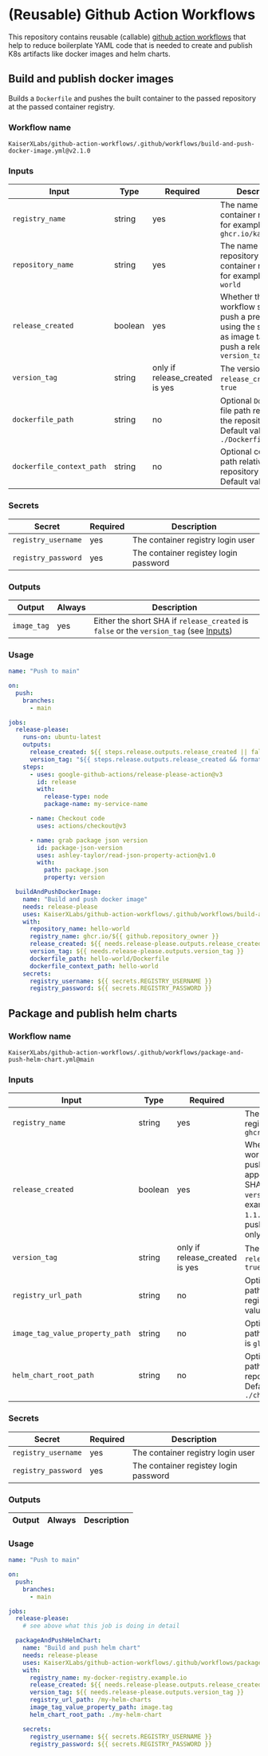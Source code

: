 # (Reusable) Github Action Workflows

This repository contains reusable (callable) [github action workflows](https://github.com/features/actions) that help to reduce boilerplate YAML code that is needed to create and publish K8s artifacts like docker images and helm charts.

## Build and publish docker images

Builds a `Dockerfile` and pushes the built container to the passed repository at the passed container registry.

### Workflow name

<!-- x-release-please-start-version -->

`KaiserXLabs/github-action-workflows/.github/workflows/build-and-push-docker-image.yml@v2.1.0`

<!-- x-release-please-end -->

### Inputs

| Input                     | Type    | Required                       | Description                                                                                                            |
| ------------------------- | ------- | ------------------------------ | ---------------------------------------------------------------------------------------------------------------------- |
| `registry_name`           | string  | yes                            | The name of the container registry, for example `ghcr.io/kaiserxlabs`                                                  |
| `repository_name`         | string  | yes                            | The name of the repository at the container registry, for example `hello-world`                                        |
| `release_created`         | boolean | yes                            | Whether this workflow should push a pre-release using the short SHA as image tag or push a release using `version_tag` |
| `version_tag`             | string  | only if release_created is yes | The version tag if `release_created` is `true`                                                                         |
| `dockerfile_path`         | string  | no                             | Optional `Dockerfile` file path relative to the repository root. Default value is `./Dockerfile`                       |
| `dockerfile_context_path` | string  | no                             | Optional context path relative to the repository root. Default value is `.`                                            |

### Secrets

| Secret              | Required | Description                           |
| ------------------- | -------- | ------------------------------------- |
| `registry_username` | yes      | The container registry login user     |
| `registry_password` | yes      | The container registey login password |

### Outputs

| Output      | Always | Description                                                                                       |
| ----------- | ------ | ------------------------------------------------------------------------------------------------- |
| `image_tag` | yes    | Either the short SHA if `release_created` is `false` or the `version_tag` (see [Inputs](#inputs)) |

### Usage

```yaml
name: "Push to main"

on:
  push:
    branches:
      - main

jobs:
  release-please:
    runs-on: ubuntu-latest
    outputs:
      release_created: ${{ steps.release.outputs.release_created || false }}
      version_tag: "${{ steps.release.outputs.release_created && format('{0}.{1}.{2}',steps.release.outputs.major,steps.release.outputs.minor,steps.release.outputs.patch) || steps.package-json-version.outputs.value }}"
    steps:
      - uses: google-github-actions/release-please-action@v3
        id: release
        with:
          release-type: node
          package-name: my-service-name

      - name: Checkout code
        uses: actions/checkout@v3

      - name: grab package json version
        id: package-json-version
        uses: ashley-taylor/read-json-property-action@v1.0
        with:
          path: package.json
          property: version

  buildAndPushDockerImage:
    name: "Build and push docker image"
    needs: release-please
    uses: KaiserXLabs/github-action-workflows/.github/workflows/build-and-push-docker-image.yml@v2.1.0 # x-release-please-version
    with:
      repository_name: hello-world
      registry_name: ghcr.io/${{ github.repository_owner }}
      release_created: ${{ needs.release-please.outputs.release_created == 'true' }}
      version_tag: ${{ needs.release-please.outputs.version_tag }}
      dockerfile_path: hello-world/Dockerfile
      dockerfile_context_path: hello-world
    secrets:
      registry_username: ${{ secrets.REGISTRY_USERNAME }}
      registry_password: ${{ secrets.REGISTRY_PASSWORD }}
```

## Package and publish helm charts

### Workflow name

<!-- x-release-please-start-version -->

`KaiserXLabs/github-action-workflows/.github/workflows/package-and-push-helm-chart.yml@main`

<!-- x-release-please-end -->

### Inputs

| Input                           | Type    | Required                       | Description                                                                                                                                                               |
| ------------------------------- | ------- | ------------------------------ | ------------------------------------------------------------------------------------------------------------------------------------------------------------------------- |
| `registry_name`                 | string  | yes                            | The name of the oci registry, for example `ghcr.io/kaiserxlabs`                                                                                                           |
| `release_created`               | boolean | yes                            | Whether this workflow should push a pre-release appending the short SHA to the `version_tag` (for example `1.1.3+9a34175`) or push a release using only the `version_tag` |
| `version_tag`                   | string  | only if release_created is yes | The version tag if `release_created` is `true`                                                                                                                            |
| `registry_url_path`             | string  | no                             | Optional repository path at the oci registry. Default value is `/helm`                                                                                                    |
| `image_tag_value_property_path` | string  | no                             | Optional image tag path. Default value is `global.image.tag`                                                                                                              |
| `helm_chart_root_path`          | string  | no                             | Optional helm chart path relative to the repository root. Default value is `./charts`                                                                                     |

### Secrets

| Secret              | Required | Description                           |
| ------------------- | -------- | ------------------------------------- |
| `registry_username` | yes      | The container registry login user     |
| `registry_password` | yes      | The container registey login password |

### Outputs

| Output | Always | Description |
| ------ | ------ | ----------- |

### Usage

```yaml
name: "Push to main"

on:
  push:
    branches:
      - main

jobs:
  release-please:
    # see above what this job is doing in detail

  packageAndPushHelmChart:
    name: "Build and push helm chart"
    needs: release-please
    uses: KaiserXLabs/github-action-workflows/.github/workflows/package-and-push-helm-chart.yml@v2.1.0 # x-release-please-version
    with:
      registry_name: my-docker-registry.example.io
      release_created: ${{ needs.release-please.outputs.release_created == 'true' }}
      version_tag: ${{ needs.release-please.outputs.version_tag }}
      registry_url_path: /my-helm-charts
      image_tag_value_property_path: image.tag
      helm_chart_root_path: ./my-helm-chart

    secrets:
      registry_username: ${{ secrets.REGISTRY_USERNAME }}
      registry_password: ${{ secrets.REGISTRY_PASSWORD }}
```
